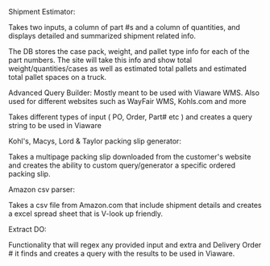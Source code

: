 Shipment Estimator:

Takes two inputs, a column of part #s and a column of quantities, and displays detailed and summarized shipment related info.

The DB stores the case pack, weight, and pallet type info for each of the part numbers. The site will take this info and show total weight/quantities/cases as well as estimated total pallets and  estimated total pallet spaces on a truck.


Advanced Query Builder:
Mostly meant to be used with Viaware WMS. Also used for different websites such as WayFair WMS, Kohls.com and more

Takes different types of input ( PO, Order, Part# etc ) and creates a query string to be used in Viaware

Kohl's, Macys, Lord & Taylor packing slip generator:

Takes a multipage packing slip downloaded from the customer's website and creates the ability to custom query/generator a specific ordered packing slip.

Amazon csv parser:

Takes a csv file from Amazon.com that include shipment details and creates a excel spread sheet that is V-look up friendly.

Extract DO:

Functionality that will regex any provided input and extra and Delivery Order # it finds and creates a query with the results to be used in Viaware.


